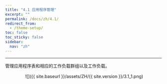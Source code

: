 ```yaml
---
title: "4.1 应用程序管理"
excerpt: ""
permalink: /docs/zh/4.1/
redirect_from:
  - /theme-setup/
toc: false
toc_sticky: false
sidebar:
  nav: "zh"
---
```


---
管理应用程序表和相应的工作负载群组以及工作负载。

ㅤㅤㅤㅤㅤ![]({{ site.baseurl }}/assets/ZH/{{ site.version }}/3.1_1.png)
